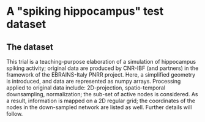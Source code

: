 # A "spiking hippocampus" test dataset

## The dataset

This trial is a teaching-purpose elaboration of a simulation of hippocampus spiking activity; original data are produced by CNR-IBF (and partners) in the framework of the EBRAINS-Italy PNRR project. Here, a simplified geometry is introduced, and data are represented as numpy arrays. Processing applied to original data include: 2D-projection, spatio-temporal downsampling, normalization; the sub-set of active nodes is considered. As a result, information is mapped on a 2D regular grid; the coordinates of the nodes in the down-sampled network are listed as well.
Further details will follow. 
